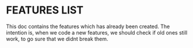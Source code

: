 # FEATURES LIST

This doc contains the features which has already been created. The intention is, when we code a new features, we should check if old ones still work, to go sure that we didnt break them.